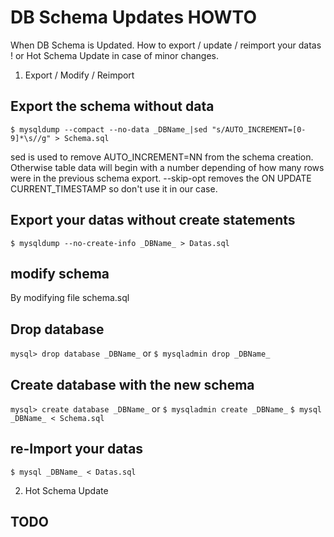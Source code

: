 # DB Schema Updates HOWTO

When DB Schema is Updated. How to export / update / reimport your datas !
or Hot Schema Update in case of minor changes.

1. Export / Modify / Reimport

## Export the schema without data
`$ mysqldump --compact --no-data _DBName_|sed "s/AUTO_INCREMENT=[0-9]*\s//g" > Schema.sql`

sed is used to remove AUTO_INCREMENT=NN from the schema creation. Otherwise
table data will begin with a number depending of how many rows were in the
previous schema export.
--skip-opt removes the ON UPDATE CURRENT_TIMESTAMP so don't use it in our case.

## Export your datas without create statements
`$ mysqldump --no-create-info _DBName_ > Datas.sql`

## modify schema
By modifying file schema.sql

## Drop database
`mysql> drop database _DBName_`
or
`$ mysqladmin drop _DBName_`

## Create database with the new schema
`mysql> create database _DBName_`
or
`$ mysqladmin create _DBName_`
`$ mysql _DBName_ < Schema.sql`

## re-Import your datas
`$ mysql _DBName_ < Datas.sql`

2. Hot Schema Update

## TODO
